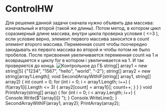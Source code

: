 # ControlHW
Для решения данной задачи сначала нужно объявить два массива: изначальный и второй (такой же длины). Потом метод, в котором цикл соразмерный длине массива, внутри цикла проверка условия ( <=3 ), если условие верно, элемент первого массива заносится в count элемент второго массива. Переменная count чтобы поочередно закидывать из первого массива во второй и чтобы потом не было пробелов. После присвоения увеличивается переменная count на 1 и возвращается к циклу for в котором i увеличивается на 1. И так проверяется до конца.
![Контрольное дз ГБ](https://user-images.githubusercontent.com/124172672/229623552-f30b7cfd-d351-476e-86a4-ae978daa939f.png)
string[] array1 = new string[5] {"1234", "1567", "hello", "world", "-2"};
string[] array2 = new string[array1.Length];
void SecondArrayWithIF(string[] array1, string[] array2)
{
    int count = 0;
    for (int i = 0; i < array1.Length; i++)
    {
    if(array1[i].Length <= 3)
        {
        array2[count] = array1[i];
        count++;
        }
    }
}
void PrintArray(string[] array)
{
    for (int i = 0; i < array.Length; i++)
    {
        Console.Write($"{array[i]} ");
    }
    Console.WriteLine();
}
SecondArrayWithIF(array1, array2);
PrintArray(array2);
